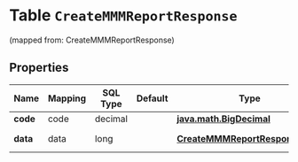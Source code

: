 
# Table `CreateMMMReportResponse`
(mapped from: CreateMMMReportResponse)

## Properties
Name | Mapping | SQL Type | Default | Type | Description | Notes
---- | ------- | -------- | ------- | ---- | ----------- | -----
**code** | code | decimal |  | [**java.math.BigDecimal**](java.math.BigDecimal.md) |  |  [optional]
**data** | data | long |  | [**CreateMMMReportResponseData**](CreateMMMReportResponseData.md) |  |  [optional] [foreignkey]




